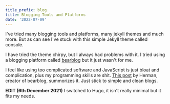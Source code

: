 ```yaml
---
title_prefix: blog
title: Blogging Tools and Platforms
date: '2022-07-09'
---
```



I've tried many blogging tools and platforms, many jekyll themes and much more.
But as can see I've stuck with this simple Jekyll theme called console.

I have tried the theme chirpy, but I always had problems with it.
I tried using a blogging platform called [bearblog](https://bearblog.dev) but it just wasn't for me.

I feel like using too complicated software and JavaScript is just bloat and complication, plus my programming skills are shit. [This post](https://herman.bearblog.dev/motherfucking-blog/) by Herman, creator of bearblog, summorizes it.
Just stick to simple and clean blogs.

**EDIT (6th December 2021)**
I switched to Hugo, it isn't really minimal but it fits my needs.
